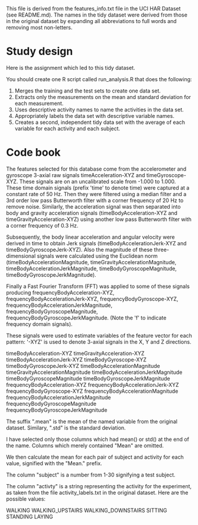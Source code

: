 This file is derived from the features_info.txt file in the UCI HAR
Dataset (see README.md). The names in the tidy dataset were derived
from those in the original dataset by expanding all abbreviations to
full words and removing most non-letters.

Study design
============
Here is the assignment which led to this tidy dataset.

You should create one R script called run_analysis.R that does the following:
1. Merges the training and the test sets to create one data set.
2. Extracts only the measurements on the mean and standard deviation for each measurement. 
3. Uses descriptive activity names to name the activities in the data set.
4. Appropriately labels the data set with descriptive variable names. 
5. Creates a second, independent tidy data set with the average of each variable for each activity and each subject. 

Code book
=========

The features selected for this database come from the accelerometer
and gyroscope 3-axial raw signals timeAcceleration-XYZ and
timeGyroscope-XYZ. These signals are on an uncalibrated scale from
-1.000 to 1.000. These time domain signals (prefix 'time' to denote
time) were captured at a constant rate of 50 Hz. Then they were
filtered using a median filter and a 3rd order low pass Butterworth
filter with a corner frequency of 20 Hz to remove noise. Similarly,
the acceleration signal was then separated into body and gravity
acceleration signals (timeBodyAcceleration-XYZ and
timeGravityAcceleration-XYZ) using another low pass Butterworth filter
with a corner frequency of 0.3 Hz.

Subsequently, the body linear acceleration and angular velocity were
derived in time to obtain Jerk signals (timeBodyAccelerationJerk-XYZ
and timeBodyGyroscopeJerk-XYZ). Also the magnitude of these
three-dimensional signals were calculated using the Euclidean norm
(timeBodyAccelerationMagnitude, timeGravityAccelerationMagnitude,
timeBodyAccelerationJerkMagnitude, timeBodyGyroscopeMagnitude,
timeBodyGyroscopeJerkMagnitude).

Finally a Fast Fourier Transform (FFT) was applied to some of these
signals producing frequencyBodyAcceleration-XYZ,
frequencyBodyAccelerationJerk-XYZ, frequencyBodyGyroscope-XYZ,
frequencyBodyAccelerationJerkMagnitude,
frequencyBodyGyroscopeMagnitude,
frequencyBodyGyroscopeJerkMagnitude. (Note the 'f' to indicate
frequency domain signals).

These signals were used to estimate variables of the feature vector
for each pattern:
'-XYZ' is used to denote 3-axial signals in the X, Y and Z directions.

timeBodyAcceleration-XYZ
timeGravityAcceleration-XYZ
timeBodyAccelerationJerk-XYZ
timeBodyGyroscope-XYZ
timeBodyGyroscopeJerk-XYZ
timeBodyAccelerationMagnitude
timeGravityAccelerationMagnitude
timeBodyAccelerationJerkMagnitude
timeBodyGyroscopeMagnitude
timeBodyGyroscopeJerkMagnitude
frequencyBodyAcceleration-XYZ
frequencyBodyAccelerationJerk-XYZ
frequencyBodyGyroscope-XYZ
frequencyBodyAccelerationMagnitude
frequencyBodyAccelerationJerkMagnitude
frequencyBodyGyroscopeMagnitude
frequencyBodyGyroscopeJerkMagnitude

The suffix ".mean" is the mean of the named variable from the original
dataset. Similary, ".std" is the standard deviation.

I have selected only those columns which had mean() or std() at the
end of the name. Columns which merely contained "Mean" are omitted.

We then calculate the mean for each pair of subject and activity for
each value, signified with the "Mean." prefix.

The column "subject" is a number from 1-30 signifying a test subject.

The column "activty" is a string representing the activity for the
experiment, as taken from the file activity_labels.txt in the original
dataset. Here are the possible values:

WALKING
WALKING_UPSTAIRS
WALKING_DOWNSTAIRS
SITTING
STANDING
LAYING
